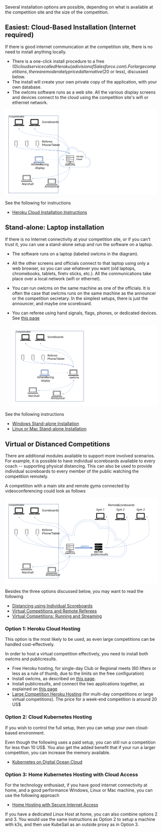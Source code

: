 Several installation options are possible, depending on what is available at the competition site and the size of the competition.

## Easiest: Cloud-Based Installation (Internet required)

If there is good internet communication at the competition site, there is no need to install anything locally. 

- There is a one-click install procedure to a free (0$) cloud service called Heroku (a division of Salesforce.com).  For large competitions, there are moderately priced alternative (20$ or less), discussed below.
- The install will create your own private copy of the application, with your own database.
- The owlcms software runs as a web site. All the various display screens and devices connect to the cloud using the competition site's wifi or ethernet network.

![Slide9](img/PublicResults/CloudExplained/Slide9.SVG)

See the following for instructions

  * [Heroku Cloud Installation Instructions](Heroku)

## Stand-alone: Laptop installation

If there is no Internet connectivity at your competition site, or if you can't trust it, you can use a stand-alone setup and run the software on a laptop.

- The software runs on a laptop (labeled owlcms in the diagram). 

- All the other screens and officials connect to that laptop using only a web browser, so you can use whatever you want (old laptops, chromebooks, tablets, firetv sticks, etc.).  All the communications take place over a local network (wifi or ethernet).

- You can run owlcms on the same machine as one of the officials.  It is often the case that owlcms runs on the same machine as the announcer or the competition secretary.  In the simplest setups, there is just the announcer, and maybe one scoreboard.

- You can referee using hand signals, flags, phones, or dedicated devices. See [this page](Refereeing)

  ![Slide1](img/PublicResults/CloudExplained/Slide7.SVG)

See the following instructions

  * [Windows Stand-alone Installation](LocalWindowsSetup)
  * [Linux or Mac Stand-alone Installation](LocalLinuxMacSetup)

## Virtual or Distanced Competitions

There are additional modules available to support more involved scenarios.  For example, it is possible to have individual scoreboards available to every coach -- supporting physical distancing.  This can also be used to provide individual scoreboards to every member of the public watching the competition remotely.

A competition with a main site and remote gyms connected by videoconferencing could look as follows

![Slide3](img/PublicResults/CloudExplained/Slide3.SVG)

Besides the three options discussed below, you may want to read the following

*	[Distancing using Individual Scoreboards](Distancing)
*	[Virtual Competitions and Remote Referees](Virtual)
*	[Virtual Competitions: Running and Streaming](ZoomOBS)

### Option 1: Heroku Cloud Hosting

This option is the most likely to be used, as even large competitions can be handled cost-effectively.  

In order to host a virtual competition effectively, you need to install both owlcms and publicresults.

*	Free Heroku hosting, for single-day Club or Regional meets (60 lifters or less as a rule of thumb, due to the limits on the free configuration)
  *	Install owlcms, as described on [this page](Heroku).
  *	Install publicresults, and connect the two applications together, as explained on [this page](Remote)
*	[Large Competition Heroku Hosting](HerokuLarge) (for multi-day competitions or large virtual competitions).  The price for a week-end competition is around 20 US$

### Option 2: Cloud Kubernetes Hosting

If you wish to control the full setup, then you can setup your own cloud-based environment.

Even though the following uses a paid setup, you can still run a competition for less than 10 US$. You also get the added benefit that if your run a larger competition, you can increase the memory available. 

*	[Kubernetes on Digital Ocean Cloud](DigitalOcean)

### Option 3: Home Kubernetes Hosting with Cloud Access

For the technology enthusiast, if you have good internet connectivity at home, and a good performance Windows, Linux or Mac machine, you can use the following approach

*	[Home Hosting with Secure Internet Access](k3d)

If you have a dedicated Linux Host at home, you can also combine options 2 and 3.  You would use the same instructions as Option 2 to setup a machine with k3s, and then use KubeSail as an outside proxy as in Option 3.
